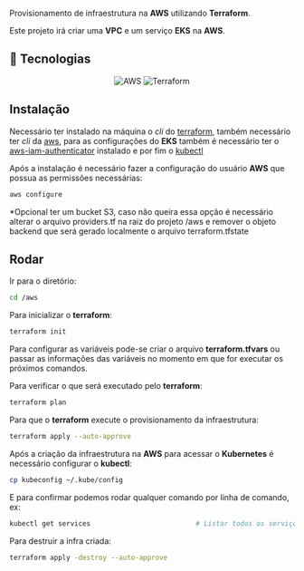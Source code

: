 Provisionamento de infraestrutura na **AWS** utilizando **Terraform**.

Este projeto irá criar uma **VPC** e um serviço **EKS** na **AWS**.

## :rocket: Tecnologias

<div align="center">

  ![AWS](https://img.shields.io/badge/AWS-%23FF9900.svg?style=for-the-badge&logo=amazon-aws&logoColor=white)
  ![Terraform](https://img.shields.io/badge/terraform-%235835CC.svg?style=for-the-badge&logo=terraform&logoColor=white)

</div>

## Instalação

Necessário ter instalado na máquina o *cli* do [terraform](https://learn.hashicorp.com/tutorials/terraform/install-cli), também necessário ter *cli* da [aws](https://docs.aws.amazon.com/pt_br/cli/latest/userguide/getting-started-install.html), para as configurações do **EKS** também é necessário ter o [aws-iam-authenticator](https://docs.aws.amazon.com/eks/latest/userguide/install-aws-iam-authenticator.html) instalado e por fim o [kubectl](https://kubernetes.io/docs/tasks/tools/#kubectl)

Após a instalação é necessário fazer a configuração do usuário **AWS** que possua as permissões necessárias:
```bash
aws configure
```

*Opcional ter um bucket S3, caso não queira essa opção é necessário alterar o arquivo providers.tf na raiz do projeto /aws e remover o objeto backend que será gerado localmente o arquivo terraform.tfstate

## Rodar

Ir para o diretório:
```bash
cd /aws
```

Para inicializar o **terraform**:
```bash
terraform init
```

Para configurar as variáveis pode-se criar o arquivo **terraform.tfvars** ou passar as informações das variáveis no momento em que for executar os próximos comandos.

Para verificar o que será executado pelo **terraform**:
```bash
terraform plan
```

Para que o **terraform** execute o provisionamento da infraestrutura:
```bash
terraform apply --auto-approve
```

Após a criação da infraestrutura na **AWS** para acessar o **Kubernetes** é necessário configurar o **kubectl**:
```bash
cp kubeconfig ~/.kube/config
```

E para confirmar podemos rodar qualquer comando por linha de comando, ex:
```bash
kubectl get services                          # Listar todos os serviços do namespace
```

Para destruir a infra criada:
```bash
terraform apply -destroy --auto-approve
```
